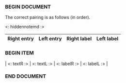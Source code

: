 ### BEGIN DOCUMENT
The correct pairing is as follows (in order).

<: hiddennotemd :>

| Right entry | Left entry | Right label | Left label |
|:-----------:|:----------:|:-----------:|:----------:|
### BEGIN ITEM
| <: textR :> | <: textL :> | <: labelR :> | <: labelL :> |
### END DOCUMENT

